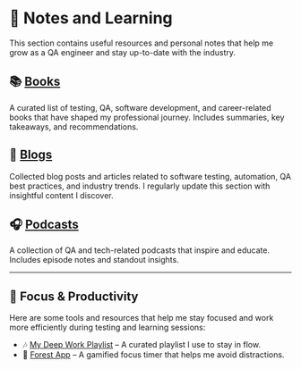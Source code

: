 # 🧠 Notes and Learning

This section contains useful resources and personal notes that help me grow as a QA engineer and stay up-to-date with the industry.

## 📚 [Books](./Books)
A curated list of testing, QA, software development, and career-related books that have shaped my professional journey. Includes summaries, key takeaways, and recommendations.

## 📝 [Blogs](./Blogs)
Collected blog posts and articles related to software testing, automation, QA best practices, and industry trends. I regularly update this section with insightful content I discover.

## 🎧 [Podcasts](./Podcasts)
A collection of QA and tech-related podcasts that inspire and educate. Includes episode notes and standout insights.

---

## 🧘 Focus & Productivity

Here are some tools and resources that help me stay focused and work more efficiently during testing and learning sessions:

- 🎶 [My Deep Work Playlist]([https://open.spotify.com/playlist/6Uls6BAiuTRMfqEUyyeODT?si=4b2de7295b5c4bbf]) – A curated playlist I use to stay in flow.
- 🌳 [Forest App](https://www.forestapp.cc/) – A gamified focus timer that helps me avoid distractions.
